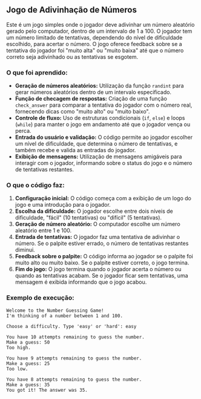 ## Jogo de Adivinhação de Números

Este é um jogo simples onde o jogador deve adivinhar um número aleatório gerado pelo computador, dentro de um intervalo de 1 a 100. O jogador tem um número limitado de tentativas, dependendo do nível de dificuldade escolhido, para acertar o número. O jogo oferece feedback sobre se a tentativa do jogador foi "muito alta" ou "muito baixa" até que o número correto seja adivinhado ou as tentativas se esgotem.

### O que foi aprendido:
- **Geração de números aleatórios:** Utilização da função `randint` para gerar números aleatórios dentro de um intervalo especificado.
- **Função de checagem de respostas:** Criação de uma função `check_answer` para comparar a tentativa do jogador com o número real, fornecendo dicas como "muito alto" ou "muito baixo".
- **Controle de fluxo:** Uso de estruturas condicionais (`if`, `else`) e loops (`while`) para manter o jogo em andamento até que o jogador vença ou perca.
- **Entrada do usuário e validação:** O código permite ao jogador escolher um nível de dificuldade, que determina o número de tentativas, e também recebe e valida as entradas do jogador.
- **Exibição de mensagens:** Utilização de mensagens amigáveis para interagir com o jogador, informando sobre o status do jogo e o número de tentativas restantes.

### O que o código faz:
1. **Configuração inicial:** O código começa com a exibição de um logo do jogo e uma introdução para o jogador.
2. **Escolha da dificuldade:** O jogador escolhe entre dois níveis de dificuldade, "fácil" (10 tentativas) ou "difícil" (5 tentativas).
3. **Geração de número aleatório:** O computador escolhe um número aleatório entre 1 e 100.
4. **Entrada de tentativas:** O jogador faz uma tentativa de adivinhar o número. Se o palpite estiver errado, o número de tentativas restantes diminui.
5. **Feedback sobre o palpite:** O código informa ao jogador se o palpite foi muito alto ou muito baixo. Se o palpite estiver correto, o jogo termina.
6. **Fim do jogo:** O jogo termina quando o jogador acerta o número ou quando as tentativas acabam. Se o jogador ficar sem tentativas, uma mensagem é exibida informando que o jogo acabou.

### Exemplo de execução:
```plaintext
Welcome to the Number Guessing Game!
I'm thinking of a number between 1 and 100.

Choose a difficulty. Type 'easy' or 'hard': easy

You have 10 attempts remaining to guess the number.
Make a guess: 50
Too high.

You have 9 attempts remaining to guess the number.
Make a guess: 25
Too low.

You have 8 attempts remaining to guess the number.
Make a guess: 35
You got it! The answer was 35.
